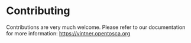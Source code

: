# Contributing 

Contributions are very much welcome.
Please refer to our documentation for more information: https://vintner.opentosca.org
